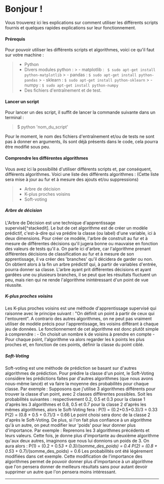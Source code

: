 Bonjour !
===================


Vous trouverez ici les explications sur comment utiliser les différents scripts fournis et quelques rapides explications sur leur fonctionnement.


#### Prérequis

Pour pouvoir utiliser les différents scripts et algorithmes, voici ce qu'il faut sur votre machine :

> - Python
> - Divers modules python :
		>  - matplotlib : 
		` $ sudo apt-get install python-matplotlib`
		>  - pandas : 
		`$ sudo apt-get install python-pandas`
		>  - sklearn :
		 `$ sudo apt-get install python-sklearn`
		>  - numpy : 
		`$ sudo apt-get install python-numpy`
> - Des fichiers d'entraînement et de test.


#### Lancer un script

Pour lancer un des script, il suffit de lancer la commande suivante dans un terminal :
> $ python 'nom_du_script'

Pour le moment, le nom des fichiers d'entraînement et/ou de tests ne sont pas à donner en arguments, ils sont déjà présents dans le code, cela pourra être modifié sous peu.

#### Comprendre les différentes algorithmes

Vous avez ici la possibilité d'utiliser différents scripts et, par conséquent, différents algorithmes.
Voici une liste des différents algorithmes : (Cette liste sera mise à jour au fur et à mesure des ajouts et/ou suppressions)

> - Arbre de décision
> - K-plus proches voisins
> - Soft-voting

#####  Arbre de décision
  L'Arbre de Décision est une technique d'apprentissage supervisé[^stackedit]. Le but de cet algorithme est de créer un modèle prédictif, c'est-à-dire qui va prédire la classe (ou label) d'une variable, ici à deux dimensions. Pour créer ce modèle, l'arbre de construit au fur et à mesure de différentes décisions qu'il jugera bonne ou mauvaise en fonction des valeurs de tests qu'il a. On parle ici d'arbre, car l'algorithme prenant différentes décisions de classification au fur et à mesure de son apprentissage, il va créer des 'branches' qu'il décidera de garder ou non.
  On obtient alors à la fin un arbre prédictif qui, à partir de variables d'entrée, pourra donner sa classe. L'arbre ayant prit différentes décisions et ayant gardées une ou plusieurs branches, il se peut que les résultats fluctuent un peu, mais rien qui ne rende l'algorithme inintéressant d'un point de vue réussite.

##### K-plus proches voisins

Les K-plus proches voisins est une méthode d'apprentissage supervisé qui raisonne avec le principe suivant : "On définit un point à partir de ceux qui l'entourent".
A contrario des autres algorithmes, on ne peut pas vraiment utiliser de modèle précis pour l'apprentissage, les voisins différant à chaque jeu de données.
Le fonctionnement de cet algorithme est donc plutôt simple à comprendre : 
	- On choisit un nombre k de voisins à prendre en compte
	- Pour chaque point, l'algorithme va alors regarder les k points les plus proches et, en fonction de ces points, définir la classe du point ciblé.

##### Soft-Voting

Soft-voting est une méthode de prédiction se basant sur d'autres algorithmes de prédiction. Pour prédire la classe d'un point, le Soft-Voting considère les prédictions faites par d'autres algorithmes (que nous avons nous-même lancé) et va faire la moyenne des probabilités pour chaque classe.
Par exemple :
Supposons que j'utilise 3 algorithmes différents pour trouver la classe d'un point, avec 2 classes différentes possibles.
Soit les probabilités suivantes : respectivement 0.2, 0.5 et 0.3 pour la classe 1 d'après les 3 algorithmes et 0.8, 0.5 et 0.7 pour la classe 2 d'après les mêmes algorithmes, alors le Soft-Voting fera : 
P(1) = (0.2+0.5+0.3)/3 = 0.33
P(2) = (0.8 + 0.5 + 0.7)/3 = 0.66
Le point choisi sera donc de la classe 2 d'après le Soft-Voting.
De plus, si l'on fait plus confiance à un algorithme qu'à un autre, on peut modifier leur 'poids' pour leur donner plus d'importance.
Par exemple :
Reprenons les 3 algorithmes précédents et leurs valeurs. Cette fois, je donne plus d'importante au deuxième algorithme qu'aux deux autres, imaginons que nous lui donnions un poids de 3. On aura alors :
P(1) = (0.2 + 0.5*3 + 0.3)/(somme_des_poids) = 0.4
P(2) = (0.8 + 0.5*3 + 0.7)/(somme_des_poids) = 0.6
Les probabilités ont été légèrement modifiées dans cet exemple.
Cette modification de l'importance des algorithmes permet de pouvoir donner plus d'importance à un algorithme que l'on pensera donner de meilleurs résultats sans pour autant devoir supprimer un autre que l'on pensera moins intéressant.

----------
